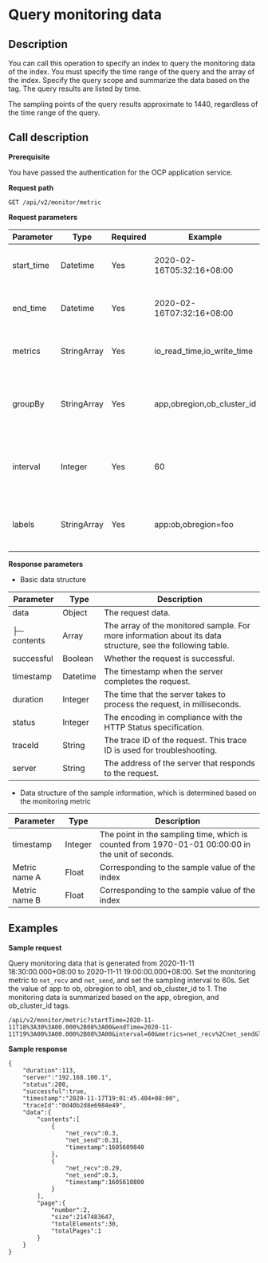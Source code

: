 Query monitoring data 
==========================================



**Description** 
------------------------------------

You can call this operation to specify an index to query the monitoring data of the index. You must specify the time range of the query and the array of the index. Specify the query scope and summarize the data based on the tag. The query results are listed by time. 

The sampling points of the query results approximate to 1440, regardless of the time range of the query.

**Call description** 
-----------------------------------------

**Prerequisite** 

You have passed the authentication for the OCP application service. 

**Request path** 

`GET /api/v2/monitor/metric`

**Request parameters** 


| Parameter  |    Type     | Required |          Example           |                         Description                          |
|------------|-------------|----------|----------------------------|--------------------------------------------------------------|
| start_time | Datetime    | Yes      | 2020-02-16T05:32:16+08:00  | The start time of the monitoring data.                       |
| end_time   | Datetime    | Yes      | 2020-02-16T07:32:16+08:00  | The end time of the monitoring data.                         |
| metrics    | StringArray | Yes      | io_read_time,io_write_time | The array of the monitoring metric.                          |
| groupBy    | StringArray | Yes      | app,obregion,ob_cluster_id | The tag used for summarizing the monitoring data.            |
| interval   | Integer     | Yes      | 60                         | The interval of the monitoring data, in the unit of seconds. |
| labels     | StringArray | Yes      | app:ob,obregion=foo        | The filter condition of the monitoring data.                 |



**Response parameters** 

* Basic data structure

  




|  Parameter  |   Type   |                                                Description                                                 |
|-------------|----------|------------------------------------------------------------------------------------------------------------|
| data        | Object   | The request data.                                                                                          |
| ├─ contents | Array    | The array of the monitored sample. For more information about its data structure, see the following table. |
| successful  | Boolean  | Whether the request is successful.                                                                         |
| timestamp   | Datetime | The timestamp when the server completes the request.                                                       |
| duration    | Integer  | The time that the server takes to process the request, in milliseconds.                                    |
| status      | Integer  | The encoding in compliance with the HTTP Status specification.                                             |
| traceId     | String   | The trace ID of the request. This trace ID is used for troubleshooting.                                    |
| server      | String   | The address of the server that responds to the request.                                                    |





* Data structure of the sample information, which is determined based on the monitoring metric

  




|   Parameter   |  Type   |                                            Description                                            |
|---------------|---------|---------------------------------------------------------------------------------------------------|
| timestamp     | Integer | The point in the sampling time, which is counted from 1970-01-01 00:00:00 in the unit of seconds. |
| Metric name A | Float   | Corresponding to the sample value of the index                                                    |
| Metric name B | Float   | Corresponding to the sample value of the index                                                    |



**Examples** 
---------------------------------

**Sample request** 

Query monitoring data that is generated from 2020-11-11 18:30:00.000+08:00 to 2020-11-11 19:00:00.000+08:00. Set the monitoring metric to `net_recv` and `net_send`, and set the sampling interval to 60s. Set the value of app to ob, obregion to ob1, and ob_cluster_id to 1. The monitoring data is summarized based on the app, obregion, and ob_cluster_id tags.

```code
/api/v2/monitor/metric?startTime=2020-11-11T18%3A30%3A00.000%2B08%3A00&endTime=2020-11-11T19%3A00%3A00.000%2B08%3A00&interval=60&metrics=net_recv%2Cnet_send&labels=app%3Aob%2Cobregion%3Aob1%2Cob_cluster_id%3A1&groupBy=app%2Cobregion%2Cob_cluster_id
```



**Sample response** 

```code
{
    "duration":113,
    "server":"192.168.100.1",
    "status":200,
    "successful":true,
    "timestamp":"2020-11-17T19:01:45.404+08:00",
    "traceId":"0d40b2d8e6984e49",
    "data":{
        "contents":[
            {
                "net_recv":0.3,
                "net_send":0.31,
                "timestamp":1605609840
            },
            {
                "net_recv":0.29,
                "net_send":0.3,
                "timestamp":1605610800
            }
        ],
        "page":{
            "number":2,
            "size":2147483647,
            "totalElements":30,
            "totalPages":1
        }
    }
}
```




